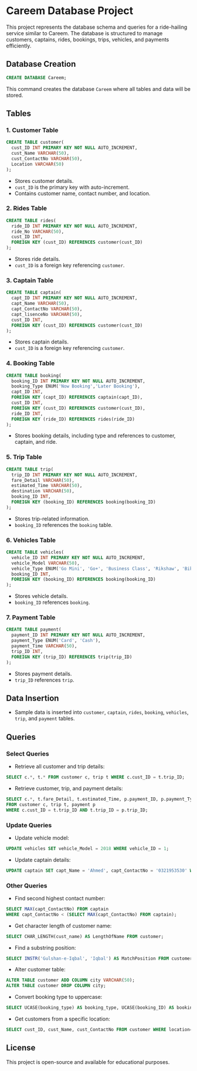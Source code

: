 # Careem Database Project

This project represents the database schema and queries for a ride-hailing service similar to Careem. The database is structured to manage customers, captains, rides, bookings, trips, vehicles, and payments efficiently.

## Database Creation
```sql
CREATE DATABASE Careem;
```
This command creates the database `Careem` where all tables and data will be stored.

## Tables
### 1. Customer Table
```sql
CREATE TABLE customer(
  cust_ID INT PRIMARY KEY NOT NULL AUTO_INCREMENT,
  cust_Name VARCHAR(50),
  cust_ContactNo VARCHAR(50),
  Location VARCHAR(50)
);
```
- Stores customer details.
- `cust_ID` is the primary key with auto-increment.
- Contains customer name, contact number, and location.

### 2. Rides Table
```sql
CREATE TABLE rides(
  ride_ID INT PRIMARY KEY NOT NULL AUTO_INCREMENT,
  ride_No VARCHAR(50),
  cust_ID INT,
  FOREIGN KEY (cust_ID) REFERENCES customer(cust_ID)
);
```
- Stores ride details.
- `cust_ID` is a foreign key referencing `customer`.

### 3. Captain Table
```sql
CREATE TABLE captain(
  capt_ID INT PRIMARY KEY NOT NULL AUTO_INCREMENT,
  capt_Name VARCHAR(50),
  capt_ContactNo VARCHAR(50),
  capt_lisenceNo VARCHAR(50),
  cust_ID INT,
  FOREIGN KEY (cust_ID) REFERENCES customer(cust_ID)
);
```
- Stores captain details.
- `cust_ID` is a foreign key referencing `customer`.

### 4. Booking Table
```sql
CREATE TABLE booking(
  booking_ID INT PRIMARY KEY NOT NULL AUTO_INCREMENT,
  booking_Type ENUM('Now Booking','Later Booking'),
  capt_ID INT,
  FOREIGN KEY (capt_ID) REFERENCES captain(capt_ID),
  cust_ID INT,
  FOREIGN KEY (cust_ID) REFERENCES customer(cust_ID),
  ride_ID INT,
  FOREIGN KEY (ride_ID) REFERENCES rides(ride_ID)
);
```
- Stores booking details, including type and references to customer, captain, and ride.

### 5. Trip Table
```sql
CREATE TABLE trip(
  trip_ID INT PRIMARY KEY NOT NULL AUTO_INCREMENT,
  fare_Detail VARCHAR(50),
  estimated_Time VARCHAR(50),
  destination VARCHAR(50),
  booking_ID INT,
  FOREIGN KEY (booking_ID) REFERENCES booking(booking_ID)
);
```
- Stores trip-related information.
- `booking_ID` references the `booking` table.

### 6. Vehicles Table
```sql
CREATE TABLE vehicles(
  vehicle_ID INT PRIMARY KEY NOT NULL AUTO_INCREMENT,
  vehicle_Model VARCHAR(50),
  vehicle_Type ENUM('Go Mini', 'Go+', 'Business Class', 'Rikshaw', 'Bike'),
  booking_ID INT,
  FOREIGN KEY (booking_ID) REFERENCES booking(booking_ID)
);
```
- Stores vehicle details.
- `booking_ID` references `booking`.

### 7. Payment Table
```sql
CREATE TABLE payment(
  payment_ID INT PRIMARY KEY NOT NULL AUTO_INCREMENT,
  payment_Type ENUM('Card', 'Cash'),
  payment_Time VARCHAR(50),
  trip_ID INT,
  FOREIGN KEY (trip_ID) REFERENCES trip(trip_ID)
);
```
- Stores payment details.
- `trip_ID` references `trip`.

## Data Insertion
- Sample data is inserted into `customer`, `captain`, `rides`, `booking`, `vehicles`, `trip`, and `payment` tables.

## Queries
### Select Queries
- Retrieve all customer and trip details:
```sql
SELECT c.*, t.* FROM customer c, trip t WHERE c.cust_ID = t.trip_ID;
```
- Retrieve customer, trip, and payment details:
```sql
SELECT c.*, t.fare_Detail, t.estimated_Time, p.payment_ID, p.payment_Type, p.payment_time
FROM customer c, trip t, payment p
WHERE c.cust_ID = t.trip_ID AND t.trip_ID = p.trip_ID;
```
### Update Queries
- Update vehicle model:
```sql
UPDATE vehicles SET vehicle_Model = 2018 WHERE vehicle_ID = 1;
```
- Update captain details:
```sql
UPDATE captain SET capt_Name = 'Ahmed', capt_ContactNo = '0321953530' WHERE capt_ID = 3;
```
### Other Queries
- Find second highest contact number:
```sql
SELECT MAX(capt_ContactNo) FROM captain
WHERE capt_ContactNo < (SELECT MAX(capt_ContactNo) FROM captain);
```
- Get character length of customer name:
```sql
SELECT CHAR_LENGTH(cust_name) AS LengthOfName FROM customer;
```
- Find a substring position:
```sql
SELECT INSTR('Gulshan-e-Iqbal', 'Iqbal') AS MatchPosition FROM customer;
```
- Alter customer table:
```sql
ALTER TABLE customer ADD COLUMN city VARCHAR(50);
ALTER TABLE customer DROP COLUMN city;
```
- Convert booking type to uppercase:
```sql
SELECT UCASE(booking_type) AS booking_type, UCASE(booking_ID) AS booking_ID FROM booking;
```
- Get customers from a specific location:
```sql
SELECT cust_ID, cust_Name, cust_ContactNo FROM customer WHERE location='FB Area';
```
## License
This project is open-source and available for educational purposes.
